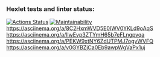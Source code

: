 ### Hexlet tests and linter status:
[![Actions Status](https://github.com/racbracb1/java-project-lvl1/workflows/hexlet-check/badge.svg)](https://github.com/racbracb1/java-project-lvl1/actions)
[![Maintainability](https://api.codeclimate.com/v1/badges/ce47eda3ce788767ad56/maintainability)](https://codeclimate.com/github/racbracb1/java-project-lvl1/maintainability)
https://asciinema.org/a/8C2HxmWVD5E0IWV0YKLd9oAqS
https://asciinema.org/a/llwEvp3ZTYmH65b7eFLngpvqa
https://asciinema.org/a/PEKW9xtNY6ZdUTPMJ7ogvWVFQ
https://asciinema.org/a/v0GYBZjCa0Eb9awpWgVaPx1uj







